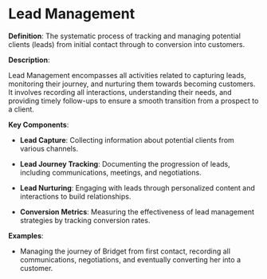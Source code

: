 # Lead Management

**Definition**: The systematic process of tracking and managing potential clients (leads) from initial contact through to conversion into customers.

**Description**:

Lead Management encompasses all activities related to capturing leads, monitoring their journey, and nurturing them towards becoming customers. It involves recording all interactions, understanding their needs, and providing timely follow-ups to ensure a smooth transition from a prospect to a client.

**Key Components**:

- **Lead Capture**: Collecting information about potential clients from various channels.

- **Lead Journey Tracking**: Documenting the progression of leads, including communications, meetings, and negotiations.

- **Lead Nurturing**: Engaging with leads through personalized content and interactions to build relationships.

- **Conversion Metrics**: Measuring the effectiveness of lead management strategies by tracking conversion rates.

**Examples**:

- Managing the journey of Bridget from first contact, recording all communications, negotiations, and eventually converting her into a customer. 